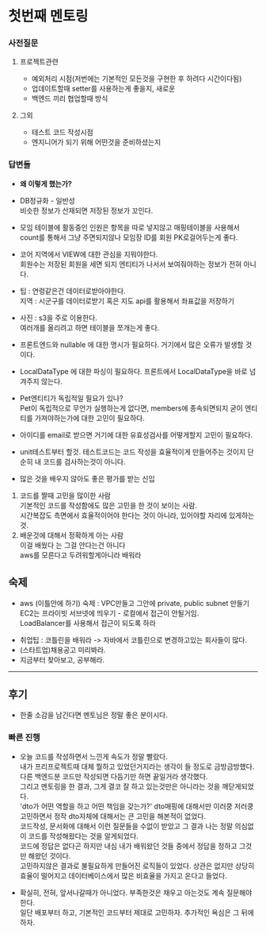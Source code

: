 # 첫번째 멘토링

### 사전질문
1. 프로젝트관련
    - 예외처리 시점(저번에는 기본적인 모든것을 구현한 후 하려다 시간이다됨)
    - 업데이트할때 setter를 사용하는게 좋을지, 새로운
    - 백엔드 끼리 협업할때 방식

2. 그외
    - 테스트 코드 작성시점
    - 엔지니어가 되기 위해 어떤것을 준비하셨는지


### 답변들
- **왜 이렇게 했는가?**

- DB정규화 - 일반성  
비슷한 정보가 산재되면 저장된 정보가 꼬인다.  

- 모임 테이블에 활동중인 인원은 항목을 따로 넣지않고 매핑테이블을 사용해서 count를 통해서 그냥 주면되지않나
모임장 ID를 회원 PK로걸어두는게 좋다.  

- 코어 지역에서 VIEW에 대한 관심을 지워야한다.  
회원수는 저장된 회원을 세면 되지 엔티티가 나서서 보여줘야하는 정보가 전혀 아니다.

- 팁 : 연령같은건 데이터로받아야한다.  
  지역 : 시군구를 데이터로받기 혹은  지도 api를 활용해서 좌표값을 저장하기

- 사진 : s3을 주로 이용한다.  
여러개를 올리려고 하면 테이블을 쪼개는게 좋다.  

- 프론트엔드와 nullable 에 대한 명시가 필요하다. 거기에서 많은 오류가 발생할 것이다.

- LocalDataType 에 대한 파싱이 필요하다. 프론트에서 LocalDataType을 바로 넘겨주지 않는다.

- Pet엔티티가 독립적일 필요가 있나?  
Pet이 독립적으로 무언가 실행하는게 없다면, members에 종속되면되지 굳이 엔티티를 가져야하는가에 대한 고민이 필요하다.

- 아이디를 email로 받으면 거기에 대한 유효성검사를 어떻게할지 고민이 필요하다.  

- unit테스트부터 할것. 테스트코드는 코드 작성을 효율적이게 만들어주는 것이지 단순히 내 코드를 검사하는것이 아니다.

- 많은 것을 배우지 않아도 좋은 평가를 받는 신입

1. 코드를 짤때 고민을 많이한 사람  
기본적인 코드를 작성함에도 많은 고민을 한 것이 보이는 사람.   
시간복잡도 측면에서 효율적이어야 한다는 것이 아니라, 있어야할 자리에 있게하는 것.  
2. 배운것에 대해서 정확하게 아는 사람  
이걸 배웠다 는 그걸 안다는건 아니다  
aws를 모른다고 두려워할게아니라 배워라

## 숙제
- aws (이틀안에 하기)
숙제 : VPC만들고 그안에 private, public subnet 만들기   
EC2는 프라이빗 서브넷에 띄우기 - 로컬에서 접근이 안될거임.  
LoadBalancer를 사용해서 접근이 되도록 하라

<!-- - 임베디드로 가기위한 노력  
웹에 대한 지식은 필수  
웹과 큰 차이는 물리적인 공간이 있다는것 - 한정된 공간을 다루기(알고리즘필수)  
운영체제 등 컴퓨터관련 지식이 필수적이다.  
C++로 알고리즘을 풀 수 있어야한다. 파이썬은 느려서 사용하지도 못한다. -->

- 취업팁 : 코틀린을 배워라 -> 자바에서 코틀린으로 변경하고있는 회사들이 많다.  
- (스타트업)채용공고 미리봐라.
- 지금부터 찾아보고, 공부해라.

---

## 후기  
- 한줄 소감을 남긴다면 멘토님은 정말 좋은 분이시다.

### 빠른 진행
- 오늘 코드를 작성하면서 느낀게 속도가 정말 빨랐다.  
내가 프리프로젝트때 대체 뭘하고 있었던거지라는 생각이 들 정도로 금방금방했다. 다른 백엔드분 코드만 작성되면 다듬기만 하면 끝일거라 생각했다.  
그리고 멘토링을 한 결과, 그게 결코 잘 하고 있는것만은 아니라는 것을 깨닫게되었다.  
'dto가 어떤 역할을 하고 어떤 책임을 갖는가?' dto매핑에 대해서만 이러쿵 저러쿵 고민하면서 정작 dto자체에 대해서는 큰 고민을 해본적이 없었다.  
코드작성, 문서화에 대해서 이런 질문들을 수없이 받았고 그 결과 나는 정말 의심없이 코드를 작성해왔다는 것을 알게되었다.  
코드에 정답은 없다곤 하지만 내심 내가 배워왔던 것들 중에서 정답을 정하고 그것만 해왔던 것이다.  
고민하지않은 결과로 불필요하게 만들어진 로직들이 있었다. 상관은 없지만 상당히 효율이 떨어지고 데이터베이스에서 많은 비효율을 가지고 온다고 들었다.  

- 확실히, 전혀, 앞서나갈때가 아니었다. 부족한것은 채우고 아는것도 계속 질문해야한다.  
일단 배포부터 하고, 기본적인 코드부터 제대로 고민하자. 추가적인 욕심은 그 뒤에하자.
